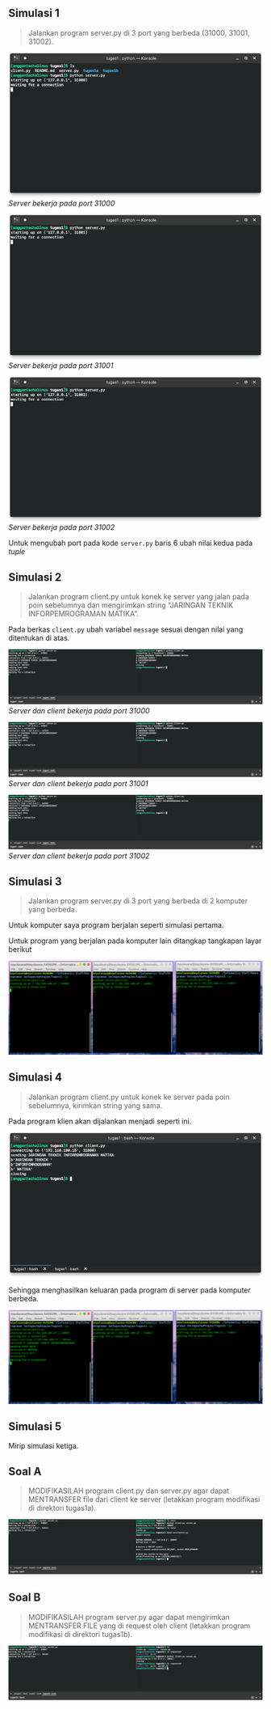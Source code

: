 ## Simulasi 1

> Jalankan program server.py di 3 port yang berbeda (31000, 31001, 31002).

![](./img/ss_01_01.png)
*Server bekerja pada port 31000*

![](./img/ss_01_02.png)
*Server bekerja pada port 31001*

![](./img/ss_01_03.png)
*Server bekerja pada port 31002*

Untuk mengubah port pada kode `server.py` baris 6 ubah nilai kedua pada *tuple*

## Simulasi 2

> Jalankan program client.py untuk konek ke server yang jalan pada poin sebelumnya dan mengirimkan string “JARINGAN TEKNIK INFORPEMROGRAMAN MATIKA”.

Pada berkas `client.py` ubah variabel `message` sesuai dengan nilai yang ditentukan di atas.

![](./img/ss_02_01.png)
*Server dan client bekerja pada port 31000*

![](./img/ss_02_02.png)
*Server dan client bekerja pada port 31001*

![](./img/ss_02_03.png)
*Server dan client bekerja pada port 31002*

## Simulasi 3

> Jalankan program server.py di 3 port yang berbeda di 2 komputer yang berbeda.

Untuk komputer saya program berjalan seperti simulasi pertama.

Untuk program yang berjalan pada komputer lain ditangkap tangkapan layar berikut

![](./img/ss_04_03.png)

## Simulasi 4

> Jalankan program client.py untuk konek ke server pada poin sebelumnya, kirimkan string yang sama.


Pada program klien akan dijalankan menjadi seperti ini.

![](./img/ss_04_01.png)

Sehingga menghasilkan keluaran pada program di server pada komputer berbeda.

![](./img/ss_04_04.png)


## Simulasi 5

Mirip simulasi ketiga.

## Soal A

> MODIFIKASILAH program client.py dan server.py agar dapat MENTRANSFER file dari client ke server (letakkan program modifikasi di direktori tugas1a).


![](./img/ss_a_01.png)

## Soal B

> MODIFIKASILAH program server.py agar dapat mengirimkan MENTRANSFER FILE yang di request oleh client (letakkan program modifikasi di direktori tugas1b).

![](./img/ss_b_01.png)
